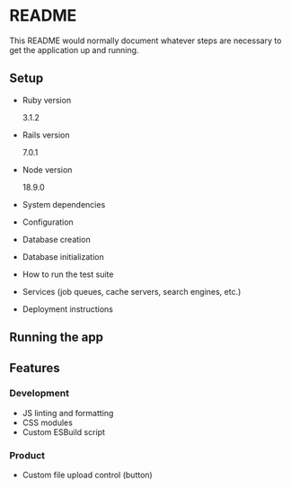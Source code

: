 # README

This README would normally document whatever steps are necessary to get the
application up and running.

## Setup

- Ruby version

  3.1.2

- Rails version

  7.0.1

- Node version

  18.9.0

- System dependencies

- Configuration

- Database creation

- Database initialization

- How to run the test suite

- Services (job queues, cache servers, search engines, etc.)

- Deployment instructions

## Running the app

## Features

### Development

- JS linting and formatting
- CSS modules
- Custom ESBuild script

### Product

- Custom file upload control (button)
